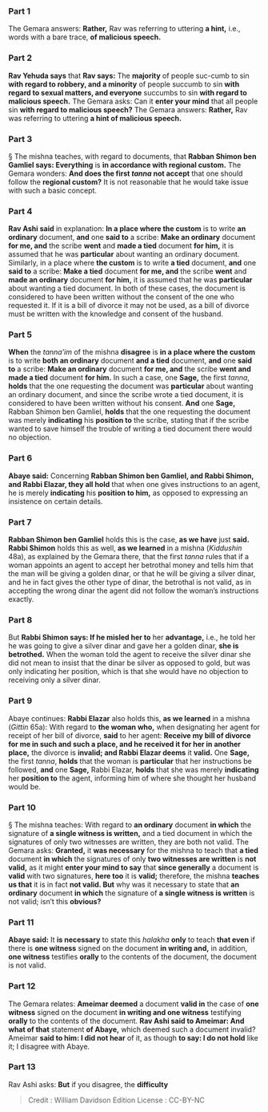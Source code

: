
### Part 1
The Gemara answers: <b>Rather,</b> Rav was referring to uttering <b>a hint,</b> i.e., words with a bare trace, <b>of malicious speech.</b>

### Part 2
<b>Rav Yehuda says</b> that <b>Rav says:</b> The <b>majority</b> of people suc-cumb to sin <b>with regard to robbery, and a minority</b> of people succumb to sin <b>with regard to sexual matters, and everyone</b> succumbs to sin <b>with regard to malicious speech.</b> The Gemara asks: Can it <b>enter your mind</b> that all people sin <b>with regard to malicious speech?</b> The Gemara answers: <b>Rather,</b> Rav was referring to uttering <b>a hint of malicious speech.</b>

### Part 3
§ The mishna teaches, with regard to documents, that <b>Rabban Shimon ben Gamliel says: Everything</b> is <b>in accordance with regional custom.</b> The Gemara wonders: <b>And does the first <i>tanna</i> not accept</b> that one should follow the <b>regional custom?</b> It is not reasonable that he would take issue with such a basic concept.

### Part 4
<b>Rav Ashi said</b> in explanation: <b>In a place where the custom</b> is to write <b>an ordinary</b> document, <b>and</b> one <b>said to</b> a scribe: <b>Make an ordinary</b> document <b>for me, and</b> the scribe <b>went</b> and <b>made a tied</b> document <b>for him,</b> it is assumed that he was <b>particular</b> about wanting an ordinary document. Similarly, in a place where <b>the custom</b> is to write <b>a tied</b> document, <b>and</b> one <b>said to</b> a scribe: <b>Make a tied</b> document <b>for me, and</b> the scribe <b>went</b> and <b>made an ordinary</b> document <b>for him,</b> it is assumed that he was <b>particular</b> about wanting a tied document. In both of these cases, the document is considered to have been written without the consent of the one who requested it. If it is a bill of divorce it may not be used, as a bill of divorce must be written with the knowledge and consent of the husband.

### Part 5
<b>When</b> the <i>tanna’im</i> of the mishna <b>disagree</b> is <b>in a place where the custom</b> is to write <b>both an ordinary</b> document <b>and a tied</b> document, <b>and</b> one <b>said to</b> a scribe: <b>Make an ordinary</b> document <b>for me, and</b> the scribe <b>went and made a tied</b> document <b>for him.</b> In such a case, one <b>Sage,</b> the first <i>tanna</i>, <b>holds</b> that the one requesting the document was <b>particular</b> about wanting an ordinary document, and since the scribe wrote a tied document, it is considered to have been written without his consent. <b>And</b> one <b>Sage,</b> Rabban Shimon ben Gamliel, <b>holds</b> that the one requesting the document was merely <b>indicating</b> his <b>position to</b> the scribe, stating that if the scribe wanted to save himself the trouble of writing a tied document there would no objection.

### Part 6
<b>Abaye said:</b> Concerning <b>Rabban Shimon ben Gamliel, and Rabbi Shimon, and Rabbi Elazar, they all hold</b> that when one gives instructions to an agent, he is merely <b>indicating</b> his <b>position to him,</b> as opposed to expressing an insistence on certain details.

### Part 7
<b>Rabban Shimon ben Gamliel</b> holds this is the case, <b>as we have</b> just <b>said. Rabbi Shimon</b> holds this as well, <b>as we learned</b> in a mishna (<i>Kiddushin</i> 48a), as explained by the Gemara there, that the first <i>tanna</i> rules that if a woman appoints an agent to accept her betrothal money and tells him that the man will be giving a golden dinar, or that he will be giving a silver dinar, and he in fact gives the other type of dinar, the betrothal is not valid, as in accepting the wrong dinar the agent did not follow the woman’s instructions exactly.

### Part 8
But <b>Rabbi Shimon says: If he misled her to</b> her <b>advantage,</b> i.e., he told her he was going to give a silver dinar and gave her a golden dinar, <b>she is betrothed.</b> When the woman told the agent to receive the silver dinar she did not mean to insist that the dinar be silver as opposed to gold, but was only indicating her position, which is that she would have no objection to receiving only a silver dinar.

### Part 9
Abaye continues: <b>Rabbi Elazar</b> also holds this, <b>as we learned</b> in a mishna (<i>Gittin</i> 65a): With regard to <b>the woman who,</b> when designating her agent for receipt of her bill of divorce, <b>said</b> to her agent: <b>Receive my bill of divorce for me in such and such a place, and he received it for her in another place,</b> the divorce is <b>invalid; and Rabbi Elazar deems</b> it <b>valid.</b> One <b>Sage,</b> the first <i>tanna</i>, <b>holds</b> that the woman is <b>particular</b> that her instructions be followed, <b>and</b> one <b>Sage,</b> Rabbi Elazar, <b>holds</b> that she was merely <b>indicating</b> her <b>position to</b> the agent, informing him of where she thought her husband would be.

### Part 10
§ The mishna teaches: With regard to <b>an ordinary</b> document <b>in which</b> the signature of <b>a single witness is written,</b> and a tied document in which the signatures of only two witnesses are written, they are both not valid. The Gemara asks: <b>Granted,</b> it <b>was necessary</b> for the mishna to teach that <b>a tied</b> document <b>in which</b> the signatures of only <b>two witnesses are written</b> is <b>not valid,</b> as it might <b>enter your mind to say</b> that <b>since generally</b> a document is <b>valid</b> with two signatures, <b>here too</b> it is <b>valid;</b> therefore, the mishna <b>teaches us that</b> it is in fact <b>not valid. But</b> why was it necessary to state that <b>an ordinary</b> document <b>in which</b> the signature of <b>a single witness is written</b> is not valid; isn’t this <b>obvious?</b>

### Part 11
<b>Abaye said:</b> It <b>is necessary</b> to state this <i>halakha</i> <b>only</b> to teach <b>that even</b> if there is <b>one witness</b> signed on the document <b>in writing and,</b> in addition, <b>one witness</b> testifies <b>orally</b> to the contents of the document, the document is not valid.

### Part 12
The Gemara relates: <b>Ameimar deemed</b> a document <b>valid in</b> the case of <b>one witness</b> signed on the document <b>in writing and one witness</b> testifying <b>orally</b> to the contents of the document. <b>Rav Ashi said to Ameimar: And what of that</b> statement <b>of Abaye,</b> which deemed such a document invalid? Ameimar <b>said to him: I did not hear</b> of it, as though <b>to say: I do not hold</b> like it; I disagree with Abaye.

### Part 13
Rav Ashi asks: <b>But</b> if you disagree, the <b>difficulty</b>

>Credit : William Davidson Edition
>License : CC-BY-NC